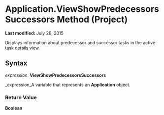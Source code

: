 
# Application.ViewShowPredecessorsSuccessors Method (Project)

 **Last modified:** July 28, 2015

Displays information about predecessor and successor tasks in the active task details view.

## Syntax

 _expression_. **ViewShowPredecessorsSuccessors**

 _expression_A variable that represents an  **Application** object.


### Return Value

 **Boolean**

